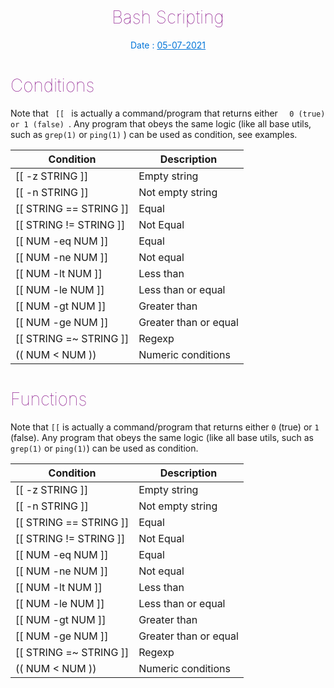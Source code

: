 
<h1  align="center"  style="color:purple; font-weight: 100;"> Bash Scripting </h1>


<p align="center" style="color:#0275d8">Date : <u>05-07-2021</u></p>
<h1 style="color:purple; font-weight: 100;" >Conditions</h1>

<p>Note that <span><code> [[ </code></span> is actually a command/program that returns either <span><code>  0 (true) or 1 (false) </code></span>. Any program that obeys the same logic (like all base utils, such as  <span><code>grep(1)</code></span> or  <span><code>ping(1)</code></span> )  can be used as condition, see examples.</p>


|Condition|Description|
|--- |--- |
|[[ -z STRING ]]|Empty string|
|[[ -n STRING ]]|Not empty string|
|[[ STRING == STRING ]]|Equal|
|[[ STRING != STRING ]]|Not Equal|
|[[ NUM -eq NUM ]]|Equal|
|[[ NUM -ne NUM ]]|Not equal|
|[[ NUM -lt NUM ]]|Less than|
|[[ NUM -le NUM ]]|Less than or equal|
|[[ NUM -gt NUM ]]|Greater than|
|[[ NUM -ge NUM ]]|Greater than or equal|
|[[ STRING =~ STRING ]]|Regexp|
|(( NUM < NUM ))|Numeric conditions|>


<h1 style="color:purple; font-weight: 100;" >Functions</h1>


<p>Note that <code>[[</code> is actually a command/program that returns either <code>0</code> (true) or <code>1</code> (false). Any program that obeys the same logic (like all base utils, such as <code>grep(1)</code> or <code>ping(1)</code>) can be used as condition.</p>

|Condition|Description|
|--- |--- |
|[[ -z STRING ]]|Empty string|
|[[ -n STRING ]]|Not empty string|
|[[ STRING == STRING ]]|Equal|
|[[ STRING != STRING ]]|Not Equal|
|[[ NUM -eq NUM ]]|Equal|
|[[ NUM -ne NUM ]]|Not equal|
|[[ NUM -lt NUM ]]|Less than|
|[[ NUM -le NUM ]]|Less than or equal|
|[[ NUM -gt NUM ]]|Greater than|
|[[ NUM -ge NUM ]]|Greater than or equal|
|[[ STRING =~ STRING ]]|Regexp|
|(( NUM < NUM ))|Numeric conditions|
